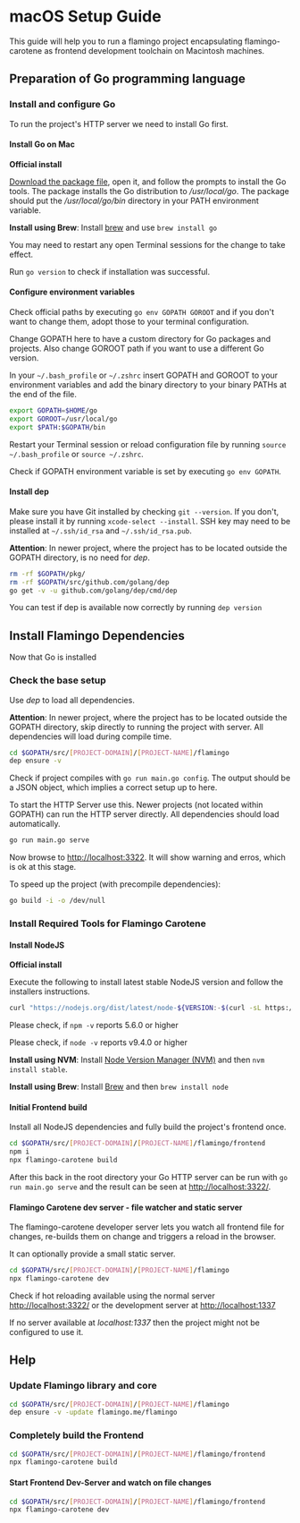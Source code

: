 # macOS Setup Guide

This guide will help you to run a flamingo project encapsulating flamingo-carotene as frontend development toolchain on Macintosh machines.

## Preparation of Go programming language

### Install and configure Go

To run the project's HTTP server we need to install Go first.

#### Install Go on Mac

**Official install**

[Download the package file](https://golang.org/dl/), open it, and follow the prompts to install the Go tools. 
The package installs the Go distribution to */usr/local/go*.
The package should put the */usr/local/go/bin* directory in your PATH environment variable.

**Install using Brew**: Install [brew](https://brew.sh/) and use ```brew install go```

You may need to restart any open Terminal sessions for the change to take effect.

Run ```go version``` to check if installation was successful.

#### Configure environment variables

Check official paths by executing ```go env GOPATH GOROOT``` and if you don't want to change them, adopt those to your terminal configuration.

Change GOPATH here to have a custom directory for Go packages and projects. Also change GOROOT path if you want to use a different Go version.

In your ```~/.bash_profile``` or ```~/.zshrc``` insert GOPATH and GOROOT to your environment variables and add the binary directory to your binary PATHs at the end of the file.

```bash
export GOPATH=$HOME/go
export GOROOT=/usr/local/go
export $PATH:$GOPATH/bin
```

Restart your Terminal session or reload configuration file by running ```source ~/.bash_profile``` or ```source ~/.zshrc```.

Check if GOPATH environment variable is set by executing ```go env GOPATH```.
   
#### Install dep

Make sure you have Git installed by checking ```git --version```. 
If you don't, please install it by running ```xcode-select --install```.
SSH key may need to be installed at ```~/.ssh/id_rsa``` and  ```~/.ssh/id_rsa.pub```.

**Attention**:
In newer project, where the project has to be located outside the GOPATH directory, is no need for *dep*.

```bash
rm -rf $GOPATH/pkg/
rm -rf $GOPATH/src/github.com/golang/dep
go get -v -u github.com/golang/dep/cmd/dep
```

You can test if dep is available now correctly by running ```dep version```
    
## Install Flamingo Dependencies

Now that Go is installed

### Check the base setup

Use *dep* to load all dependencies. 

**Attention**:
In newer project, where the project has to be located outside the GOPATH directory, 
skip directly to running the project with server. All dependencies will load during compile time.

```bash
cd $GOPATH/src/[PROJECT-DOMAIN]/[PROJECT-NAME]/flamingo
dep ensure -v
```

Check if project compiles with ```go run main.go config```. The output should be a JSON object, which implies a correct setup up to here.
    
To start the HTTP Server use this. Newer projects (not located within GOPATH) can run the HTTP server directly.
All dependencies should load automatically. 

```bash
go run main.go serve
```

Now browse to [http://localhost:3322](http://localhost:3322).
It will show warning and erros, which is ok at this stage.

To speed up the project (with precompile dependencies):

```bash
go build -i -o /dev/null
```

### Install Required Tools for Flamingo Carotene

#### Install NodeJS

**Official install**

Execute the following to install latest stable NodeJS version and follow the installers instructions.

```bash
curl "https://nodejs.org/dist/latest/node-${VERSION:-$(curl -sL https://nodejs.org/dist/latest/ | sed -nE 's|.*>node-(.*)\.pkg</a>.*|\1|p')}.pkg" > "$HOME/Downloads/node-latest.pkg" && sudo installer -store -pkg "$HOME/Downloads/node-latest.pkg" -target "/"
```

Please check, if ```npm -v``` reports 5.6.0 or higher

Please check, if ```node -v``` reports v9.4.0 or higher

**Install using NVM**: Install [Node Version Manager (NVM)](https://github.com/creationix/nvm) and then ```nvm install stable```.

**Install using Brew**: Install [Brew](https://brew.sh/) and then ```brew install node```


#### Initial Frontend build

Install all NodeJS dependencies and fully build the project's frontend once.

```bash
cd $GOPATH/src/[PROJECT-DOMAIN]/[PROJECT-NAME]/flamingo/frontend
npm i
npx flamingo-carotene build
```

After this back in the root directory your Go HTTP server can be run with ```go run main.go serve``` and the result can be seen at [http://localhost:3322/](http://localhost:3322/).

#### Flamingo Carotene dev server - file watcher and static server

The flamingo-carotene developer server lets you watch all frontend file for changes, re-builds them on change and triggers a reload in the browser.

It can optionally provide a small static server. 

```bash
cd $GOPATH/src/[PROJECT-DOMAIN]/[PROJECT-NAME]/flamingo
npx flamingo-carotene dev
```

Check if hot reloading available using the normal server [http://localhost:3322/](http://localhost:3322/) or the development server at [http://localhost:1337](http://localhost:1337)

If no server available at *localhost:1337* then the project might not be configured to use it.

## Help

### Update Flamingo library and core

```bash
cd $GOPATH/src/[PROJECT-DOMAIN]/[PROJECT-NAME]/flamingo
dep ensure -v -update flamingo.me/flamingo
```

### Completely build the Frontend

```bash
cd $GOPATH/src/[PROJECT-DOMAIN]/[PROJECT-NAME]/flamingo/frontend
npx flamingo-carotene build
```

#### Start Frontend Dev-Server and watch on file changes

```bash
cd $GOPATH/src/[PROJECT-DOMAIN]/[PROJECT-NAME]/flamingo/frontend
npx flamingo-carotene dev
```
